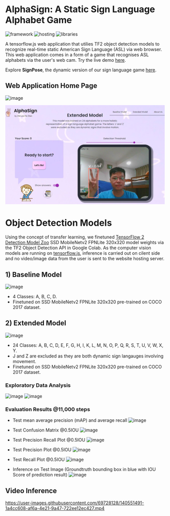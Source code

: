 # AlphaSign: A Static Sign Language Alphabet Game
![framework](https://img.shields.io/badge/framework-node.js,react-red)
![hosting](https://img.shields.io/badge/hosting-githubpages-blue)
![libraries](https://img.shields.io/badge/libraries-tensorflow,tensorflow.js,opencv-green)

A tensorflow.js web application that utilies TF2 object detection models to recognize real-time static American Sign Language (ASL) via web browser. This web application comes in a form of a game that recognises ASL alphabets via the user's web cam. Try the live demo [here](https://alphasign.vercel.app).

Explore **SignPose**, the dynamic version of our sign language game [here](https://github.com/ngzhili/SignPose).

## Web Application Home Page
![image](https://user-images.githubusercontent.com/66234273/137351776-50edd012-7aef-45b2-b023-34ecd776c4ba.png)

![image-inference](https://github.com/yappeizhen/AlphaSign/blob/master/read-me-images/extended-inference-2.JPG)

# Object Detection Models
Using the concept of transfer learning, we finetuned [TensorFlow 2 Detection Model Zoo](https://github.com/tensorflow/models/blob/master/research/object_detection/g3doc/tf2_detection_zoo.md) SSD MobileNetv2 FPNLite 320x320 model weights via the TF2 Object Detection API in Google Colab. 
As the computer vision models are running on [tensorflow.js](https://www.tensorflow.org/js), inference is carried out on cilent side and no video/image data from the user is sent to the website hosting server.

## 1) Baseline Model

![image](https://github.com/yappeizhen/SignAI/blob/541e4b6ec86c82f9951894d048306ca80cc17ab1/read-me-images/video_inference_baseline.gif)

- 4 Classes: A, B, C, D.
- Finetuned on SSD MobileNetv2 FPNLite 320x320 pre-trained on COCO 2017 dataset.

## 2) Extended Model

![image](https://github.com/yappeizhen/SignAI/blob/541e4b6ec86c82f9951894d048306ca80cc17ab1/read-me-images/video_inference_extended.gif)

- 24 Classes: A, B, C, D, E, F, G, H, I, K, L, M, N, O, P, Q, R, S, T, U, V, W, X, Y.
- J and Z are excluded as they are both dynamic sign langauges involving movement.
- Finetuned on SSD MobileNetv2 FPNLite 320x320 pre-trained on COCO 2017 dataset.

### Exploratory Data Analysis
![image](https://github.com/yappeizhen/Sign-Language-Image-Recognition/blob/4528b2082f3e533376f2a0e5dfa5cb31cf1c743d/read-me-images/extended-model-train-distribution.png)          ![image](https://github.com/yappeizhen/Sign-Language-Image-Recognition/blob/4528b2082f3e533376f2a0e5dfa5cb31cf1c743d/read-me-images/extended-model-test-distribution.png)

### Evaluation Results @11,000 steps

- Test mean average precision (mAP) and average recall
![image](https://github.com/yappeizhen/Sign-Language-Image-Recognition/blob/1c8efa58b98b1202f3b1d548b8229fd8cd59d6a5/read-me-images/extended-model-test-map.png)

-  Test Confusion Matrix @0.5IOU
![image](https://github.com/yappeizhen/Sign-Language-Image-Recognition/blob/3a9cdeb235bbbce4ce2113f9cf7d8212ab4defd5/read-me-images/extended-model-test-confusion-matrix.png)

- Test Precision Recall Plot @0.5IOU
![image](https://github.com/yappeizhen/Sign-Language-Image-Recognition/blob/3a9cdeb235bbbce4ce2113f9cf7d8212ab4defd5/read-me-images/extended-model-test-precision-recall.png)

- Test Precision Plot @0.5IOU
![image](https://github.com/yappeizhen/Sign-Language-Image-Recognition/blob/3a9cdeb235bbbce4ce2113f9cf7d8212ab4defd5/read-me-images/extended-model-test-precision.png)

- Test Recall Plot @0.5IOU
![image](https://github.com/yappeizhen/Sign-Language-Image-Recognition/blob/3a9cdeb235bbbce4ce2113f9cf7d8212ab4defd5/read-me-images/extended-model-test-recall.png)

- Inference on Test Image (Groundtruth bounding box in blue with IOU Score of prediction result)
![image](https://github.com/yappeizhen/SignAI/blob/605a84147da2c8616cbb5a17eb0c548be8a5ef04/read-me-images/test-inference-image.JPG)



## Video Inference 

https://user-images.githubusercontent.com/69728128/140551491-1a4cc608-af6a-4e21-9a47-722ee12ec427.mp4



